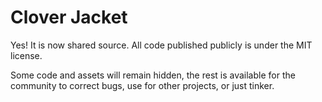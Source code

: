 Clover Jacket
=
Yes! It is now shared source. All code published publicly is under the MIT license.

Some code and assets will remain hidden, the rest is available for the community to correct bugs, use for other projects, or just tinker.
